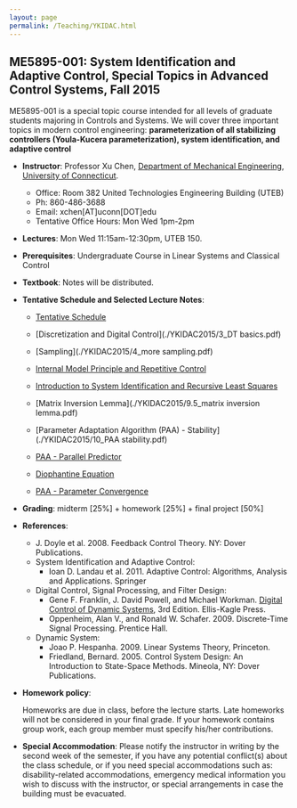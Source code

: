 ```yaml
---
layout: page
permalink: /Teaching/YKIDAC.html
---
```


## ME5895-001: System Identification and Adaptive Control, Special Topics in Advanced Control Systems, Fall 2015

ME5895-001 is a special topic course intended for all levels of graduate students majoring in Controls and Systems. We will cover three important topics in modern control engineering: **parameterization of all stabilizing controllers (Youla-Kucera parameterization), system identification, and adaptive control**

-   **Instructor**: Professor Xu
    Chen,
    [Department of Mechanical
    Engineering](http://www.engr.uconn.edu/me),
    [University of Connecticut](http://uconn.edu).

    +   Office: Room 382 United Technologies Engineering Building (UTEB)
    +   Ph: 860-486-3688
    +   Email: xchen\[AT\]uconn\[DOT\]edu
    +   Tentative Office Hours: Mon Wed 1pm-2pm

-   **Lectures**: Mon Wed 11:15am-12:30pm, UTEB 150.
-   **Prerequisites**: Undergraduate Course in Linear Systems and Classical Control
-   **Textbook**: Notes will be distributed.
-   **Tentative Schedule and Selected Lecture Notes**:
    + [Tentative Schedule](./YKIDAC2015/0_schedule.pdf)
    
    + [Discretization and Digital Control](./YKIDAC2015/3_DT basics.pdf)

    + [Sampling](./YKIDAC2015/4_more sampling.pdf)

    + [Internal Model Principle and Repetitive Control](./YKIDAC2015/7_imp_rc.pdf)

    + [Introduction to System Identification and Recursive Least Squares](./YKIDAC2015/9_sysid_rls.pdf)

    + [Matrix Inversion Lemma](./YKIDAC2015/9.5_matrix inversion lemma.pdf)

    + [Parameter Adaptation Algorithm (PAA) - Stability](./YKIDAC2015/10_PAA stability.pdf)
    
    + [PAA - Parallel Predictor](./YKIDAC2015/11_PAA_parallel_predictor.pdf)
    
    + [Diophantine Equation](./YKIDAC2015/11.5_DiophantineEq.pdf)
    
    + [PAA - Parameter Convergence](./YKIDAC2015/12_PAA_parameter_convergence.pdf)



-   **Grading**: midterm [25%] + homework [25%] + final project [50%]
-   **References**: 
    +   J. Doyle et al. 2008. Feedback Control Theory. NY: Dover Publications.
    +   System Identification and Adaptive Control:
        *   Ioan D. Landau et al. 2011. Adaptive Control: Algorithms, Analysis and Applications. Springer
    +   Digital Control, Signal Processing, and Filter Design:
        *   Gene F. Franklin, J. David Powell, and Michael Workman. [Digital Control of Dynamic Systems](http://www.digitalcontroldynsys.com), 3rd Edition. Ellis-Kagle Press.
        *   Oppenheim, Alan V., and Ronald W. Schafer. 2009. Discrete-Time Signal Processing. Prentice Hall.
    +   Dynamic System:
        *   Joao P. Hespanha. 2009. Linear Systems Theory, Princeton.
        *   Friedland, Bernard. 2005. Control System Design: An Introduction to State-Space Methods. Mineola, NY: Dover Publications.



-   **Homework policy**:

    Homeworks are due in class, before the lecture starts. Late homeworks
    will not be considered in your final grade. If your homework contains
    group work, each group member must specify his/her contributions.

-   **Special Accommodation**:
    Please notify the instructor in writing by the second week of the
    semester, if you have any potential conflict(s) about the class
    schedule, or if you need special accommodations such as:
    disability-related accommodations, emergency medical information you
    wish to discuss with the instructor, or special arrangements in case the
    building must be evacuated.

